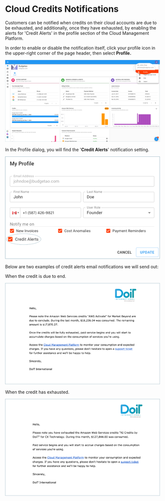 # Cloud Credits Notifications

Customers can be notified when credits on their cloud accounts are due to be exhausted, and additionally, once they have exhausted, by enabling the alerts for 'Credit Alerts' in the profile section of the Cloud Management Platform.

In order to enable or disable the notification itself, click your profile icon in the upper-right corner of the page header, then select **Profile.**

![A screenshot showing the location of the Profile option](<../.gitbook/assets/profile-1- (2) (3) (3) (1) (3) (1).png>)

In the Profile dialog, you will find the '**Credit Alerts**' notification setting.

![A screenshot showing the location of the Credit Alerts checkbox](../.gitbook/assets/credit-alerts-notification.png)

Below are two examples of credit alerts email notifications we will send out:

When the credit is due to end.

![A screenshot of a notification email](../.gitbook/assets/credits-due-to-end.png)

When the credit has exhausted.

![A screenshot of a notification email](../.gitbook/assets/credits-exhausted.png)
